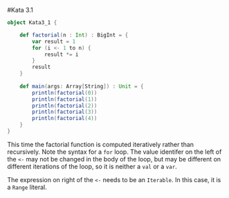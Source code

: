 #Kata 3.1

```scala
object Kata3_1 {

    def factorial(n : Int) : BigInt = {
        var result = 1
        for (i <- 1 to n) {
            result *= i
        }
        result
    }
    
    def main(args: Array[String]) : Unit = {
        println(factorial(0))
        println(factorial(1))
        println(factorial(2))
        println(factorial(3))
        println(factorial(4))   
    }
}
```

This time the factorial function is computed iteratively rather than recursively. Note the syntax for a `for` loop.
The value identifer on the left of the `<-` may not be changed in the body of the loop, but may be different on different
iterations of the loop, so it is neither a `val` or a `var`.

The expression on right of the `<-` needs to be an `Iterable`. In this case, it is a `Range` literal.

